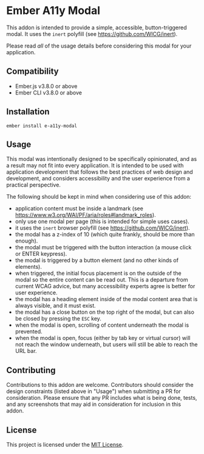 # Ember A11y Modal

This addon is intended to provide a simple, accessible, button-triggered modal. It uses the `inert` polyfill (see https://github.com/WICG/inert). 

Please read _all_ of the usage details before considering this modal for your application. 

## Compatibility

* Ember.js v3.8.0 or above
* Ember CLI v3.8.0 or above

## Installation

```
ember install e-a11y-modal
```

## Usage

This modal was intentionally designed to be specifically opinionated, and as a result may not fit into every application.  It is intended to be used with application development that follows the best practices of web design and development, and considers accessibility and the user experience from a practical perspective. 

The following should be kept in mind when considering use of this addon:

* application content must be inside a landmark (see https://www.w3.org/WAI/PF/aria/roles#landmark_roles).
* only use one modal per page (this is intended for simple uses cases).
* it uses the `inert` browser polyfill (see https://github.com/WICG/inert).
* the modal has a z-index of 10 (which quite frankly, should be more than enough).
* the modal must be triggered with the button interaction (a mouse click or ENTER keypress).
* the modal is triggered by a button element (and no other kinds of elements).
* when triggered, the initial focus placement is on the outside of the modal so the entire content can be read out. This is a departure from current WCAG advice, but many accessibility experts agree is better for user experience.
* the modal has a heading element inside of the modal content area that is always visible, and it must exist.
* the modal has a close button on the top right of the modal, but can also be closed by pressing the `ESC` key.
* when the modal is open, scrolling of content underneath the modal is prevented.
* when the modal is open, focus (either by tab key or virtual cursor) will not reach the window underneath, but users will still be able to reach the URL bar.

## Contributing

Contributions to this addon are welcome. Contributors should consider the design constraints (listed above in "Usage") when submitting a PR for consideration. Please ensure that any PR includes what is being done, tests, and any screenshots that may aid in consideration for inclusion in this addon.

## License

This project is licensed under the [MIT License](LICENSE.md).
